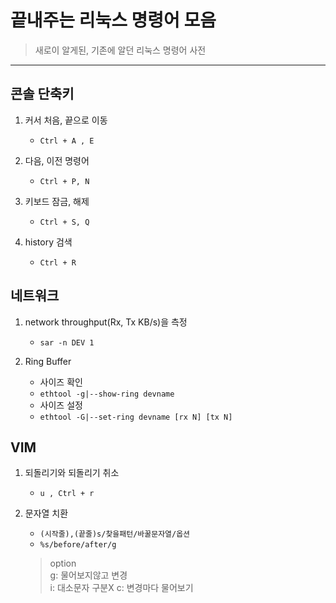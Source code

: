 # 끝내주는 리눅스 명령어 모음

> 새로이 알게된, 기존에 알던 리눅스 명령어 사전

---

## 콘솔 단축키

1. 커서 처음, 끝으로 이동

   - `Ctrl + A , E`

2. 다음, 이전 명령어

   - `Ctrl + P, N`

3. 키보드 잠금, 해제

   - `Ctrl + S, Q`

4. history 검색

   - `Ctrl + R`

## 네트워크

1. network throughput(Rx, Tx KB/s)을 측정

   - `sar -n DEV 1`

2. Ring Buffer

   - 사이즈 확인
   - `ethtool -g|--show-ring devname`
   - 사이즈 설정
   - `ethtool -G|--set-ring devname [rx N] [tx N]`

## VIM

1. 되돌리기와 되돌리기 취소

   - `u , Ctrl + r`

2. 문자열 치환

    - `(시작줄),(끝줄)s/찾을패턴/바꿀문자열/옵션`
    - `%s/before/after/g`
    > option  
    > g: 물어보지않고 변경  
    > i: 대소문자 구분X
    > c: 변경마다 물어보기